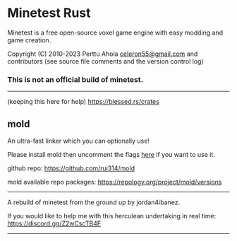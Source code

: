 # Minetest Rust
Minetest is a free open-source voxel game engine with easy modding and game creation.

Copyright (C) 2010-2023 Perttu Ahola celeron55@gmail.com and contributors (see source file comments and the version control log)

### This is not an official build of minetest.

-----

(keeping this here for help)
https://blessed.rs/crates


## mold
An ultra-fast linker which you can optionally use!

Please install mold then uncomment the flags [here](https://github.com/jordan4ibanez/minetest-rust/blob/master/.cargo/config.toml) if you want to use it.

github repo: https://github.com/rui314/mold

mold available repo packages: https://repology.org/project/mold/versions

-----

A rebuild of minetest from the ground up by jordan4ibanez.

If you would like to help me with this herculean undertaking in real time:
https://discord.gg/Z2wCscTB4F

-----
